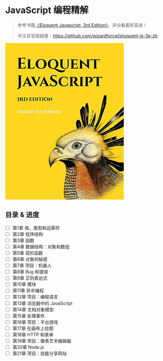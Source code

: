 # JavaScript 编程精解

> 参考书籍[《Eloquent Javascript, 3rd Edition》](https://book.douban.com/subject/30275136/)，评分看着好高诶！
>
> 中文非官版链接：<https://github.com/wizardforcel/eloquent-js-3e-zh>

![Eloquent Javascript, 3rd Edition](assets/s29820180.jpg)

## 目录 & 进度

- [ ] 第1章 值，类型和运算符
- [ ] 第2章 程序结构
- [ ] 第3章 函数
- [ ] 第4章 数据结构：对象和数组
- [ ] 第5章 高阶函数
- [ ] 第6章 对象的秘密
- [ ] 第7章 项目：机器人
- [ ] 第8章 Bug 和错误
- [ ] 第9章 正则表达式
- [ ] 第10章 模块
- [ ] 第11章 异步编程
- [ ] 第12章 项目：编程语言
- [ ] 第13章 浏览器中的 JavaScript
- [ ] 第14章 文档对象模型
- [ ] 第15章 处理事件
- [ ] 第16章 项目：平台游戏
- [ ] 第17章 在画布上绘图
- [ ] 第18章 HTTP 和表单
- [ ] 第19章 项目：像素艺术编辑器
- [ ] 第20章 Node.js
- [ ] 第21章 项目：技能分享网站
